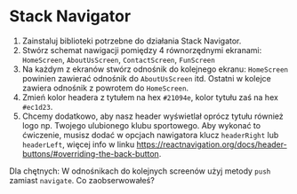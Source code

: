 # Stack Navigator

1. Zainstaluj biblioteki potrzebne do działania Stack Navigator.
2. Stwórz schemat nawigacji pomiędzy 4 równorzędnymi ekranami: 
   `HomeScreen`, `AboutUsScreen`, `ContactScreen`, `FunScreen`
3. Na każdym z ekranów stwórz odnośnik do kolejnego ekranu: `HomeScreen` powinien zawierać 
   odnośnik do `AboutUsScreen` itd. Ostatni w kolejce zawiera odnośnik z powrotem do `HomeScreen`.
4. Zmień kolor headera z tytułem na hex `#21094e`, kolor tytułu zaś na hex `#ec1d23`.
5. Chcemy dodatkowo, aby nasz header wyświetlał oprócz tytułu również logo np. Twojego ulubionego klubu sportowego. 
   Aby wykonać to ćwiczenie, musisz dodać w opcjach nawigatora klucz `headerRight` lub `headerLeft`, 
   więcej info w linku https://reactnavigation.org/docs/header-buttons/#overriding-the-back-button.

Dla chętnych: W odnośnikach do kolejnych screenów użyj metody `push` zamiast `navigate`. Co zaobserwowałeś?